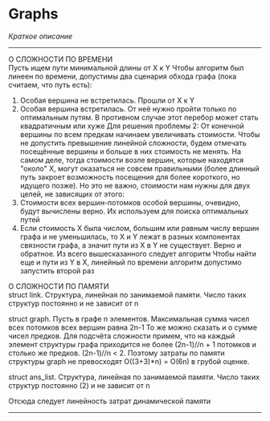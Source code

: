 # Graphs

*Краткое описание*
_______________________________________________________________________________________________________________________________________________________________

О СЛОЖНОСТИ ПО ВРЕМЕНИ<br />
Пусть ищем пути минимальной длины от X к Y
Чтобы алгоритм был линеен по времени, допустимы два сценария обхода графа (пока считаем, что путь есть):
  1. Особая вершина не встретилась. Прошли от X к Y
  2. Особая вершина встретилась. От неё нужно пройти только по оптимальным путям. В противном случае этот перебор может стать квадратичным или хуже
Для решения проблемы 2:
От конечной вершины по всем предкам начинаем увеличивать стоимости. Чтобы не допустить превышение линейной сложности, будем отмечать посещённые вершины и больше в них стоимость не менять.
На самом деле, тогда стоимости возле вершин, которые находятся "около" X, могут оказаться не совсем правильными (более длинный путь закроет возможность посещения для более короткого, но идущего позже).
Но это не важно, стоимости нам нужны для двух целей, не зависящих от этого: 
  1. Стоимости всех вершин-потомков особой вершины, очевидно, будут вычислены верно. Их используем для поиска оптимальных путей
  2. Если стоимость X была числом, большим или равным числу вершин графа и не уменьшилась, то X и Y лежат в разных компонентах связности графа, а значит пути из X в Y не существует. Верно и обратное.
Из всего вышесказанного следует алгоритм
Чтобы найти еще и пути из Y в X, линейный по времени алгоритм допустимо запустить второй раз

О СЛОЖНОСТИ ПО ПАМЯТИ<br />
struct link. Структура, линейная по занимаемой памяти. Число таких структур постоянно и не зависит от n

struct graph. Пусть в графе n элементов. Максимальная сумма чисел всех потомков всех вершин равна 2n-1
То же можно сказать и о сумме чисел предков. Для подсчёта сложности примем, что на каждый элемент структуры графа приходится
не более (2n-1)//n + 1 потомков и столько же предков. (2n-1)//n < 2. Поэтому затраты по памяти структуры graph не
превосходят О((3+3)*n) = O(6n) в грубой оценке.

struct ans_list. Структура, линейная по занимаемой памяти. Число таких структур постоянно (2) и не зависит от n

Отсюда следует линейность затрат динамической памяти
_______________________________________________________________________________________________________________________________________________________________
